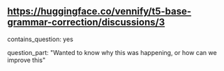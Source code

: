 ## https://huggingface.co/vennify/t5-base-grammar-correction/discussions/3

contains_question: yes

question_part: "Wanted to know why this was happening, or how can we improve this"